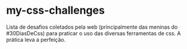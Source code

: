# my-css-challenges
Lista de desafios coletados pela web (principalmente das meninas do #30DiasDeCss) para praticar o uso das diversas ferramentas de css. A prática leva a perfeição.
